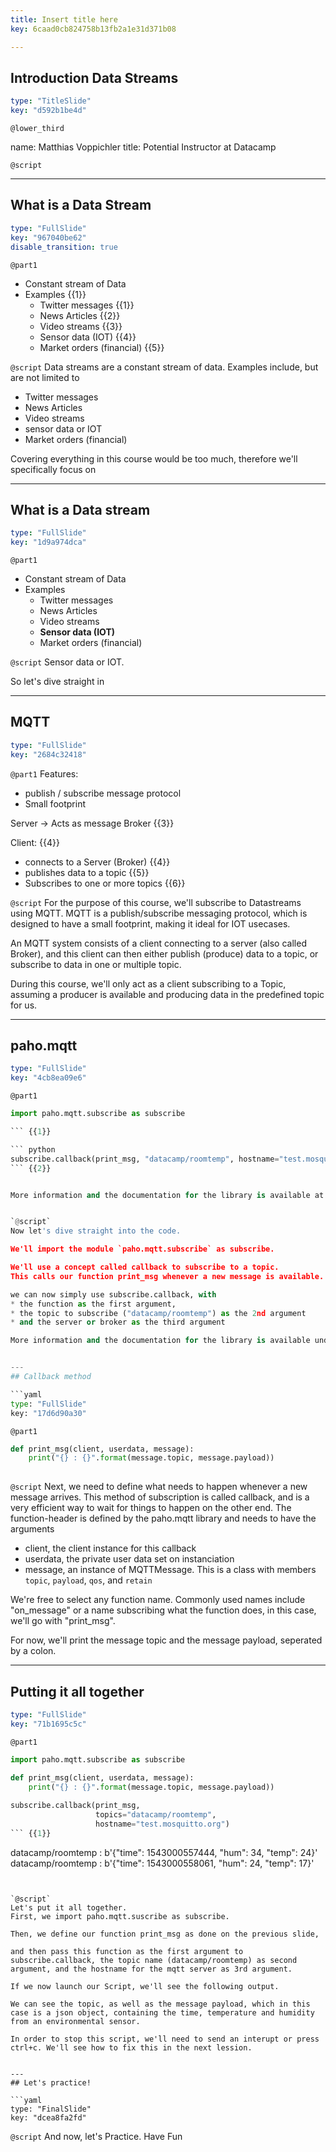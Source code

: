 ```yaml
---
title: Insert title here
key: 6caad0cb824758b13fb2a1e31d371b08

---
```

## Introduction Data Streams

```yaml
type: "TitleSlide"
key: "d592b1be4d"
```

`@lower_third`

name: Matthias Voppichler
title: Potential Instructor at Datacamp


`@script`



---
## What is a Data Stream

```yaml
type: "FullSlide"
key: "967040be62"
disable_transition: true
```

`@part1`
* Constant stream of Data
* Examples {{1}}
  * Twitter messages {{1}}
  * News Articles {{2}}
  * Video streams {{3}}
  * Sensor data (IOT) {{4}}
  * Market orders (financial) {{5}}


`@script`
Data streams are a constant stream of data.
Examples include, but are not limited to
  * Twitter messages
  * News Articles
  * Video streams
  * sensor data or IOT
  * Market orders (financial)

Covering everything in this course would be too much, therefore we'll specifically focus on


---
## What is a Data stream

```yaml
type: "FullSlide"
key: "1d9a974dca"
```

`@part1`
* Constant stream of Data
* Examples
  * Twitter messages
  * News Articles
  * Video streams
  * **Sensor data (IOT)**
  * Market orders (financial)


`@script`
Sensor data or IOT. 

So let's dive straight in


---
## MQTT

```yaml
type: "FullSlide"
key: "2684c32418"
```

`@part1`
Features: 
* publish / subscribe message protocol
* Small footprint

Server -> Acts as message Broker {{3}}

Client: {{4}}
* connects to a Server (Broker) {{4}}
* publishes data to a topic  {{5}}
* Subscribes to one or more topics  {{6}}


`@script`
For the purpose of this course, we'll subscribe to Datastreams using MQTT.
MQTT is a publish/subscribe messaging protocol, which is designed to have a small footprint, making it ideal for IOT usecases.

An MQTT system consists of a client connecting to a server (also called Broker), and this client can then either publish (produce) data to a topic, or subscribe to data in one or multiple topic.

During this course, we'll only act as a client subscribing to a Topic, assuming a producer is available and producing data in the predefined topic for us.


---
## paho.mqtt

```yaml
type: "FullSlide"
key: "4cb8ea09e6"
```

`@part1`
``` python
import paho.mqtt.subscribe as subscribe

``` {{1}}

``` python
subscribe.callback(print_msg, "datacamp/roomtemp", hostname="test.mosquitto.org")
``` {{2}}


More information and the documentation for the library is available at github [https://github.com/eclipse/paho.mqtt.python](https://github.com/eclipse/paho.mqtt.python){{3}}


`@script`
Now let's dive straight into the code.

We'll import the module `paho.mqtt.subscribe` as subscribe.

We'll use a concept called callback to subscribe to a topic.
This calls our function print_msg whenever a new message is available.

we can now simply use subscribe.callback, with 
* the function as the first argument, 
* the topic to subscribe ("datacamp/roomtemp") as the 2nd argument
* and the server or broker as the third argument

More information and the documentation for the library is available under the projects github page.


---
## Callback method

```yaml
type: "FullSlide"
key: "17d6d90a30"
```

`@part1`
``` python
def print_msg(client, userdata, message):
    print("{} : {}".format(message.topic, message.payload))
        
```


`@script`
Next, we need to define what needs to happen whenever a new message arrives. This method of subscription is called callback, and is a very efficient way to wait for things to happen on the other end.
The function-header is defined by the paho.mqtt library and needs to have the arguments 
* client, the client instance for this callback
* userdata, the private user data set on instanciation
* message, an instance of MQTTMessage. This is a class with members `topic`, `payload`, `qos`, and `retain`

We're free to select any function name. Commonly used names include "on_message" or a name subscribing what the function does, in this case, we'll go with "print_msg".

For now, we'll print the message topic and the message payload, seperated by a colon.


---
## Putting it all together

```yaml
type: "FullSlide"
key: "71b1695c5c"
```

`@part1`
``` python
import paho.mqtt.subscribe as subscribe

def print_msg(client, userdata, message):
    print("{} : {}".format(message.topic, message.payload))
        
subscribe.callback(print_msg, 
                   topics="datacamp/roomtemp", 
                   hostname="test.mosquitto.org")
``` {{1}}


```
datacamp/roomtemp : b'{"time": 1543000557444, "hum": 34, "temp": 24}'
datacamp/roomtemp : b'{"time": 1543000558061, "hum": 24, "temp": 17}'
``` {{2}}


`@script`
Let's put it all together.
First, we import paho.mqtt.suscribe as subscribe.

Then, we define our function print_msg as done on the previous slide,

and then pass this function as the first argument to subscribe.callback, the topic name (datacamp/roomtemp) as second argument, and the hostname for the mqtt server as 3rd argument.

If we now launch our Script, we'll see the following output.

We can see the topic, as well as the message payload, which in this case is a json object, containing the time, temperature and humidity from an environmental sensor.

In order to stop this script, we'll need to send an interupt or press ctrl+c. We'll see how to fix this in the next lession.


---
## Let's practice!

```yaml
type: "FinalSlide"
key: "dcea8fa2fd"
```

`@script`
And now, let's Practice. Have Fun

